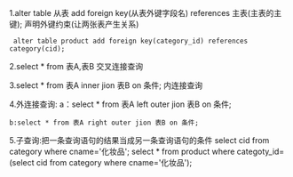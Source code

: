 
 1.alter table 从表 add foreign key(从表外键字段名) references 主表(主表的主键);     声明外键约束(让两张表产生关系)

     alter table product add foreign key(category_id) references category(cid);

 2.select * from 表A,表B                       交叉连接查询

 3.select * from 表A inner jion 表B on 条件;                             内连接查询

 4.外连接查询:
    a：select * from 表A left outer jion 表B on 条件;

	b:select * from 表A right outer jion 表B on 条件;

 5.子查询:把一条查询语句的结果当成另一条查询语句的条件
      select cid from category where cname='化妆品';
      select * from product where categoty_id=(select cid from category where cname='化妆品');